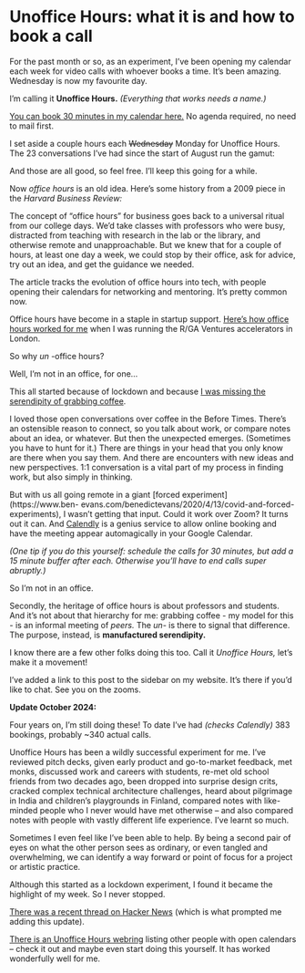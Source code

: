 # Unoffice Hours: what it is and how to book a call

For the past month or so, as an experiment, I’ve been opening my calendar each
week for video calls with whoever books a time. It’s been amazing. Wednesday
is now my favourite day.

I’m calling it **Unoffice Hours.** _(Everything that works needs a name.)_

[You can book 30 minutes in my calendar
here.](https://calendly.com/mwie/30min) No agenda required, no need to mail
first.

I set aside a couple hours each ~~Wednesday~~ Monday for Unoffice Hours. The
23 conversations I’ve had since the start of August run the gamut:

And those are all good, so feel free. I’ll keep this going for a while.

Now _office hours_ is an old idea. Here’s some history from a 2009 piece in
the _Harvard Business Review:_

The concept of “office hours” for business goes back to a universal ritual
from our college days. We’d take classes with professors who were busy,
distracted from teaching with research in the lab or the library, and
otherwise remote and unapproachable. But we knew that for a couple of hours,
at least one day a week, we could stop by their office, ask for advice, try
out an idea, and get the guidance we needed.

The article tracks the evolution of office hours into tech, with people
opening their calendars for networking and mentoring. It’s pretty common now.

Office hours have become in a staple in startup support. [Here’s how office
hours worked for me](/home/2018/04/20/reflections-4) when I was running the
R/GA Ventures accelerators in London.

So why _un_ -office hours?

Well, I’m not in an office, for one…

This all started because of lockdown and because [I was missing the
serendipity of grabbing coffee](/home/2020/08/05/serendipity_machine).

I loved those open conversations over coffee in the Before Times. There’s an
ostensible reason to connect, so you talk about work, or compare notes about
an idea, or whatever. But then the unexpected emerges. (Sometimes you have to
hunt for it.) There are things in your head that you only know are there when
you say them. And there are encounters with new ideas and new perspectives.
1:1 conversation is a vital part of my process in finding work, but also
simply in thinking.

But with us all going remote in a giant [forced experiment](https://www.ben-
evans.com/benedictevans/2020/4/13/covid-and-forced-experiments), I wasn’t
getting that input. Could it work over Zoom? It turns out it can. And
[Calendly](https://calendly.com) is a genius service to allow online booking
and have the meeting appear automagically in your Google Calendar.

_(One tip if you do this yourself: schedule the calls for 30 minutes, but add
a 15 minute buffer after each. Otherwise you’ll have to end calls super
abruptly.)_

So I’m not in an office.

Secondly, the heritage of office hours is about professors and students. And
it’s not about that hierarchy for me: grabbing coffee - my model for this - is
an informal meeting of _peers._ The _un-_ is there to signal that difference.
The purpose, instead, is **manufactured serendipity.**

I know there are a few other folks doing this too. Call it _Unoffice Hours,_
let’s make it a movement!

I’ve added a link to this post to the sidebar on my website. It’s there if
you’d like to chat. See you on the zooms.

**Update October 2024:**

Four years on, I’m still doing these! To date I’ve had _(checks Calendly)_ 383
bookings, probably ~340 actual calls.

Unoffice Hours has been a wildly successful experiment for me. I’ve reviewed
pitch decks, given early product and go-to-market feedback, met monks,
discussed work and careers with students, re-met old school friends from two
decades ago, been dropped into surprise design crits, cracked complex
technical architecture challenges, heard about pilgrimage in India and
children’s playgrounds in Finland, compared notes with like-minded people who
I never would have met otherwise – and also compared notes with people with
vastly different life experience. I’ve learnt so much.

Sometimes I even feel like I’ve been able to help. By being a second pair of
eyes on what the other person sees as ordinary, or even tangled and
overwhelming, we can identify a way forward or point of focus for a project or
artistic practice.

Although this started as a lockdown experiment, I found it became the
highlight of my week. So I never stopped.

[There was a recent thread on Hacker
News](https://news.ycombinator.com/item?id=41756398) (which is what prompted
me adding this update).

[There is an Unoffice Hours webring](https://unofficehours.com) listing other
people with open calendars – check it out and maybe even start doing this
yourself. It has worked wonderfully well for me.
